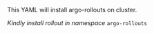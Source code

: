 This YAML will install argo-rollouts on cluster.

*Kindly install rollout in namespace* ```argo-rollouts```